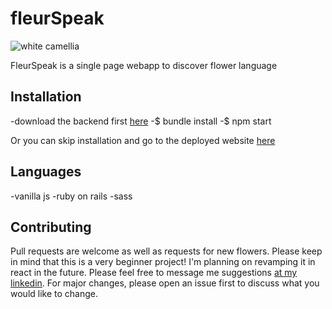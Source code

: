 # fleurSpeak
![white camellia](https://fleurspeak.web.app/peonies/peony-white.png)

FleurSpeak is a single page webapp to discover flower language

## Installation
-download the backend first [here](https://github.com/sydneygold/fleur-speak-backend)
-$ bundle install
-$ npm start

Or you can skip installation and go to the deployed website [here](https://fleurspeak.web.app/)

## Languages
-vanilla js
-ruby on rails
-sass


## Contributing
Pull requests are welcome as well as requests for new flowers. Please keep in mind that this is a very beginner project! I'm planning on revamping it in react in the future. Please feel free to message me suggestions [at my linkedin](https://www.linkedin.com/in/sydney-goldberg-32b9751b0/).
For major changes, please open an issue first to discuss what you would like to change.
